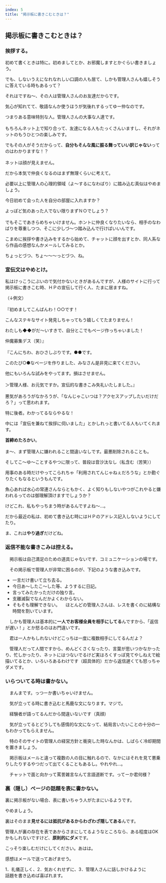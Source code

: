 ```yaml
---
index: 5
title: "掲示板に書きこむときは？"
---
```


## 掲示板に書きこむときは？

### 挨拶する。

初めて書くときは特に。初めましてとか、お邪魔しますとかぐらい書きましょう。

でも、しないうえになれなれしい口調の人も居て、しかも管理人さんも嬉しそうに答えている時もあるって？

それはですね～、その人は管理人さんのお友達だからです。

気心が知れてて、敬語なんか使うほうが気後れするってゆー仲なのです。

つまりある意味特別な人。管理人さんの大事な人達です。
<br />
<br />
もちろんネット上で知り合って、友達になる人もたっくさんいますし、それがネットのもうひとつの楽しみです。

でもその人がそうだからって、**自分もそんな風に振る舞っていい訳じゃない**ってのはわかりますな！？
<br />
<br />
ネットは顔が見えません。

だから本気で仲良くなるのはまず無理くらいに考えて。

必要以上に管理人の心理的領域（よ～するになわばり）に踏み込む真似はやめましょう。

今日初めて会った人を自分の部屋に入れますか？

よっぽど気のあった人でない限りまずＮＯでしょう？
<br />
<br />
でもそこであきらめちゃいけません。ホントに仲良くなりたいなら、相手のなわばりを尊重しつつ、そこに少しづ～つ踏み込んで行けばいいんです。

こまめに挨拶や書き込みをするから始めて、チャットに顔を出すとか、同人系なら作品の感想なんかメールしてみるとか。

ちょっとづつ、ちょ～～～っとづつ、ね。

### 宣伝文はやめとけ。

私はけっこうにぶいので気付かないときがあるんですが、人様のサイトに行って掲示板に書きこむ時、ＨＰの宣伝して行く人、たまに居ますね。

（↓例文）
<br />
<br />
『初めましてこんばんわ！○○です！

こんなステキなサイト発見しちゃってもう嬉しくてたまりません！

わたしも◆◆がだ～いすきで、自分とこでもページ作っちゃいました！

仲魔募集デス（笑）』
<br />
<br />
『こんにちわ、おひさしぶりです。●●です。

このたび○●なページを作りました、みなさん是非見に来てください。

他にもいろんな試みをやってます。損はさせません。
<br />
<br />
＞管理人様、お元気ですか。宣伝的な書きこみ失礼いたしました。』
<br />
<br />
悪気があろうがなかろうが、「なんじゃこいつは？アクセスアップしたいだけだろ？」って思われます。

特に後者。わかってるならやるな！

中には「宣伝を兼ねて挨拶に伺いました」とかしれっと書いてる人もいてくれます。

**首締めたろかい**。
<br />
<br />
ま～、まず管理人に嫌われること間違いなしです。最悪<span class="text-2xl">削除される</span>ことも。

そしてこ～ゆ～ことするやつに限って、普段は音沙汰なし（私含む（苦笑））

用事のある時だけやってこられちゃ「利用されてんじゃねぇだろうな」とか勘ぐりたくもなるというもんです。

魚心あれば水心の常連さんならともかく、よく知りもしないやつがこれやると嫌われるってのは御理解頂けますでしょうか？

けどこれ、私もやっちまう時があるんですよね～…。

だから最近の私は、初めて書き込む時にはＨＰのアドレス記入しないようにしてたり。

ま、これは**やり過ぎ**だけどね。



### 返信不能な書きこみは控える。

　掲示板は自己満足のための道具じゃないです、コミュニケーションの場です。

　その掲示板で管理人が非常に困るのが、下記のような書き込みです。

- 一言だけ書いて立ち去る。
- 今日あ～したこ～した等、ようするに日記。
- 言ってみたかっただけの独り言。
- 支離滅裂でなんだかよくわからない。
- そもそも理解できない。
　ほとんどの管理人さんは、レスを書くのに結構な時間を割いています。

　しかも管理人は基本的に**一人でお客様全員を相手にしてる**んですから、「返信が遅い！」とか怒るのはお門違いです。

　君は一人かもしれないけどこっちは一度に複数相手にしてるんだよ？
<br />

　管理人だって人間ですから、めんどくさくなったり、言葉が思いつかなかったり、忙しかったり、ネットにはつないでるけど実はろくすっぽ見てやしねえで絵描いてるとか、いろいろあるわけです（超具体的）だから返信遅くても怒っちゃダメです。

### いらついてる時は書かない。

　まんまです。っつーか<span class="text-3xl">書いちゃいけません。</span>

　気が立ってる時に書き込むと馬鹿な文になります。マジで。

　経験者が語ってるんだから間違いないです（真顔）

　気が立ってるとどうしても感情的な文になって、結局言いたいことの十分の一もわかってもらえません。

　特のそのサイトの管理人の経営方針と衝突した時なんかは、しばらく冷却期間を置きましょう。

　掲示板はメールと違って複数の人の目に触れるので、なかにはそれを見て悪乗りしたりするやつだって出てくることもあるし。やれやれ…。

　チャットで面と向かって罵詈雑言なんて言語道断です。ってーか君<span class="text-3xl">何様？</span>

### 裏（隠し）ページの話題を表に書かない。

裏に掲示板がない場合、表に書いちゃう人がたまにいるようです。

やめましょう。

裏はそのまま**見せるには抵抗があるからわざわざ隠してある**んです。

管理人が裏の存在を表であからさまにしてるようなところなら、ある程度はOKかもしれないですけど、**原則的にダメ**です。

こっそり楽しむだけにしてください。あはは。

感想はメールで送ってあげませう。

<span class="text-center font-bold">
    1．礼儀正しく、2．気おくれせずに、3．管理人さんに話しかけるように<br />
    話題を書き込めば喜ばれます。
</span>
